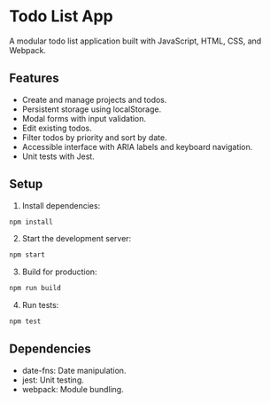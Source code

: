 # Todo List App

A modular todo list application built with JavaScript, HTML, CSS, and Webpack.

## Features

* Create and manage projects and todos.
* Persistent storage using localStorage.
* Modal forms with input validation.
* Edit existing todos.
* Filter todos by priority and sort by date.
* Accessible interface with ARIA labels and keyboard navigation.
* Unit tests with Jest.

## Setup

1. Install dependencies:

```bash
npm install
```

2. Start the development server:

```bash
npm start
```

3. Build for production:

```bash
npm run build
```

4. Run tests:

```bash
npm test
```

## Dependencies

* date-fns: Date manipulation.
* jest: Unit testing.
* webpack: Module bundling.

